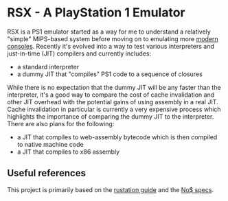 # RSX - A PlayStation 1 Emulator
RSX is a PS1 emulator started as a way for me to understand a relatively "simple" MIPS-based system before moving on to emulating more [modern consoles](https://github.com/ayrtonm/gecko). Recently it's evolved into a way to test various interpreters and just-in-time (JIT) compilers and currently includes:

 - a standard interpreter
 - a dummy JIT that "compiles" PS1 code to a sequence of closures

While there is no expectation that the dummy JIT will be any faster than the interpreter, it's a good way to compare the cost of cache invalidation and other JIT overhead with the potential gains of using assembly in a real JIT. Cache invalidation in particular is currently a very expensive process which highlights the importance of comparing the dummy JIT to the interpreter. There are also plans for the following:

 - a JIT that compiles to web-assembly bytecode which is then compiled to native machine code
 - a JIT that compiles to x86 assembly

## Useful references
This project is primarily based on the [rustation guide](https://svkt.org/~simias/guide.pdf) and the [No$ specs](http://problemkaputt.de/psx-spx.htm).
